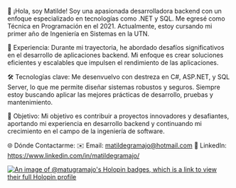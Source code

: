 👋 ¡Hola, soy Matilde!
Soy una apasionada desarrolladora backend con un enfoque especializado en tecnologías como .NET y SQL. Me egresé como Técnica en Programación en el 2021. Actualmente, estoy cursando mi primer año de Ingeniería en Sistemas en la UTN.

💼 Experiencia:
Durante mi trayectoria, he abordado desafíos significativos en el desarrollo de aplicaciones backend. Mi enfoque es crear soluciones eficientes y escalables que impulsen el rendimiento de las aplicaciones.

🛠️ Tecnologías clave:
Me desenvuelvo con destreza en C#, ASP.NET, y SQL Server, lo que me permite diseñar sistemas robustos y seguros. Siempre estoy buscando aplicar las mejores prácticas de desarrollo, pruebas y mantenimiento.

🚀 Objetivo:
Mi objetivo es contribuir a proyectos innovadores y desafiantes, aportando mi experiencia en desarrollo backend y continuando mi crecimiento en el campo de la ingeniería de software.

🌐 Dónde Contactarme:
✉️ Email: matildegramajo@hotmail.com
📎 LinkedIn: https://www.linkedin.com/in/matildegramajo/

[![An image of @matugramajo's Holopin badges, which is a link to view their full Holopin profile](https://holopin.me/matugramajo)](https://holopin.io/@matugramajo)
